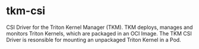 # tkm-csi
CSI Driver for the Triton Kernel Manager (TKM). TKM deploys, manages and monitors Triton Kernels, which are packaged in an OCI Image. The TKM CSI Driver is resonsible for mounting an unpackaged Triton Kernel in a Pod.
